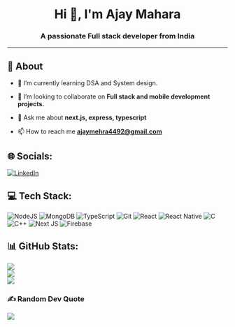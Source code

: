 <h1 align="center">Hi 👋, I'm Ajay Mahara</h1>
<h3 align="center">A passionate Full stack developer from India</h3>

---

## 📌 About

- 🌱 I’m currently learning DSA and System design.

- 👯 I’m looking to collaborate on **Full stack and mobile development projects.**

- 💬 Ask me about **next.js, express, typescript**

- 📫 How to reach me **ajaymehra4492@gmail.com**

## 🌐 Socials:
[![LinkedIn](https://img.shields.io/badge/LinkedIn-%230077B5.svg?logo=linkedin&logoColor=white)](https://linkedin.com/in/ajay-mehra-9b8842259)

## 💻 Tech Stack:
![NodeJS](https://img.shields.io/badge/node.js-6DA55F?style=flat-square&logo=node.js&logoColor=white)
![MongoDB](https://img.shields.io/badge/MongoDB-%234ea94b.svg?style=flat-square&logo=mongodb&logoColor=white)
![TypeScript](https://img.shields.io/badge/typescript-%23007ACC.svg?style=flat-square&logo=typescript&logoColor=white)
![Git](https://img.shields.io/badge/git-%23F05033.svg?style=flat-square&logo=git&logoColor=white)
![React](https://img.shields.io/badge/react-%2320232a.svg?style=flat-square&logo=react&logoColor=%2361DAFB)
![React Native](https://img.shields.io/badge/react_native-%2320232a.svg?style=flat-square&logo=react&logoColor=%2361DAFB)
![C](https://img.shields.io/badge/c-%2300599C.svg?style=flat-square&logo=c&logoColor=white)
![C++](https://img.shields.io/badge/c++-%2300599C.svg?style=flat-square&logo=c%2B%2B&logoColor=white)
![Next JS](https://img.shields.io/badge/Next-black?style=flat-square&logo=next.js&logoColor=white)
![Firebase](https://img.shields.io/badge/firebase-%23039BE5.svg?style=flat-square&logo=firebase)

## 📊 GitHub Stats:
![](https://github-readme-stats.vercel.app/api?username=ajaymehra8&theme=dark&hide_border=true&include_all_commits=false&count_private=false)<br/>
![](https://nirzak-streak-stats.vercel.app/?user=ajaymehra8&theme=dark&hide_border=true)<br/>
![](https://github-readme-stats.vercel.app/api/top-langs/?username=ajaymehra8&theme=dark&hide_border=true&include_all_commits=false&count_private=false&layout=compact)

### ✍️ Random Dev Quote
![](https://quotes-github-readme.vercel.app/api?type=horizontal&theme=dark)

